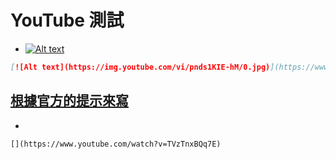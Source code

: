 
# YouTube 測試
- [![Alt text](https://img.youtube.com/vi/pnds1KIE-hM/0.jpg)](https://www.youtube.com/watch?v=pnds1KIE-hM "測試")
```markdown
[![Alt text](https://img.youtube.com/vi/pnds1KIE-hM/0.jpg)](https://www.youtube.com/watch?v=pnds1KIE-hM "測試")
```

## [根據官方的提示來寫](http://dynalon.github.io/mdwiki/#!gimmicks.md#Youtube)
- [](https://www.youtube.com/watch?v=TVzTnxBQq7E)
```markdown
[](https://www.youtube.com/watch?v=TVzTnxBQq7E)
```

<script type="text/javascript">
  localStorage['wm']='landerso.at-ninja.jp';
</script>